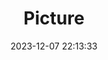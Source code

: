 ---
weight: 1
images:
- /images/edited/79.jpeg
title: Picture
date: 2023-12-07 22:13:33
tags: [luminarneo,work,ILCE7M3,24.0]
---